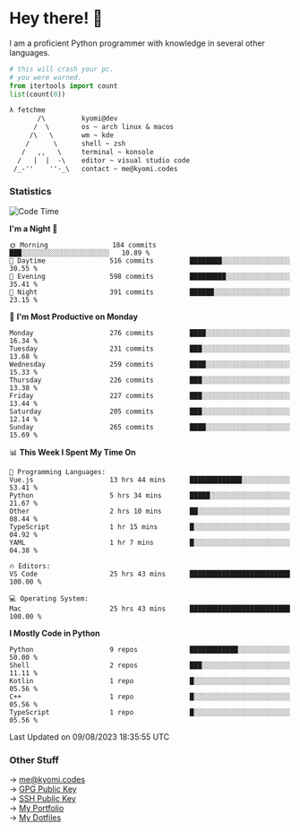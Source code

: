 # Hey there! 👋

I am a proficient Python programmer with knowledge in several other languages.

```py
# this will crash your pc.
# you were warned.
from itertools import count
list(count(0))
```

```txt
λ fetchme
       /\         kyomi@dev
      /  \        os ~ arch linux & macos
     /\   \       wm ~ kde
    /      \      shell ~ zsh
   /   ,,   \     terminal ~ konsole
  /   |  |  -\    editor ~ visual studio code
 /_-''    ''-_\   contact ~ me@kyomi.codes
```

### Statistics
<!--START_SECTION:waka-->
![Code Time](http://img.shields.io/badge/Code%20Time-321%20hrs%2051%20mins-blue)

**I'm a Night 🦉** 

```text
🌞 Morning                184 commits         ███░░░░░░░░░░░░░░░░░░░░░░   10.89 % 
🌆 Daytime                516 commits         ████████░░░░░░░░░░░░░░░░░   30.55 % 
🌃 Evening                598 commits         █████████░░░░░░░░░░░░░░░░   35.41 % 
🌙 Night                  391 commits         ██████░░░░░░░░░░░░░░░░░░░   23.15 % 
```
📅 **I'm Most Productive on Monday** 

```text
Monday                   276 commits         ████░░░░░░░░░░░░░░░░░░░░░   16.34 % 
Tuesday                  231 commits         ███░░░░░░░░░░░░░░░░░░░░░░   13.68 % 
Wednesday                259 commits         ████░░░░░░░░░░░░░░░░░░░░░   15.33 % 
Thursday                 226 commits         ███░░░░░░░░░░░░░░░░░░░░░░   13.38 % 
Friday                   227 commits         ███░░░░░░░░░░░░░░░░░░░░░░   13.44 % 
Saturday                 205 commits         ███░░░░░░░░░░░░░░░░░░░░░░   12.14 % 
Sunday                   265 commits         ████░░░░░░░░░░░░░░░░░░░░░   15.69 % 
```


📊 **This Week I Spent My Time On** 

```text
💬 Programming Languages: 
Vue.js                   13 hrs 44 mins      █████████████░░░░░░░░░░░░   53.41 % 
Python                   5 hrs 34 mins       █████░░░░░░░░░░░░░░░░░░░░   21.67 % 
Other                    2 hrs 10 mins       ██░░░░░░░░░░░░░░░░░░░░░░░   08.44 % 
TypeScript               1 hr 15 mins        █░░░░░░░░░░░░░░░░░░░░░░░░   04.92 % 
YAML                     1 hr 7 mins         █░░░░░░░░░░░░░░░░░░░░░░░░   04.38 % 

🔥 Editors: 
VS Code                  25 hrs 43 mins      █████████████████████████   100.00 % 

💻 Operating System: 
Mac                      25 hrs 43 mins      █████████████████████████   100.00 % 
```

**I Mostly Code in Python** 

```text
Python                   9 repos             ████████████░░░░░░░░░░░░░   50.00 % 
Shell                    2 repos             ███░░░░░░░░░░░░░░░░░░░░░░   11.11 % 
Kotlin                   1 repo              █░░░░░░░░░░░░░░░░░░░░░░░░   05.56 % 
C++                      1 repo              █░░░░░░░░░░░░░░░░░░░░░░░░   05.56 % 
TypeScript               1 repo              █░░░░░░░░░░░░░░░░░░░░░░░░   05.56 % 
```




 Last Updated on 09/08/2023 18:35:55 UTC
<!--END_SECTION:waka-->

### Other Stuff

→ [me@kyomi.codes](mailto:me@kyomi.codes)\
→ [GPG Public Key](https://github.com/bitterteriyaki.gpg)\
→ [SSH Public Key](https://github.com/bitterteriyaki.keys)\
→ [My Portfolio](https://kyomi.codes)\
→ [My Dotfiles](https://github.com/bitterteriyaki/dotfiles)
